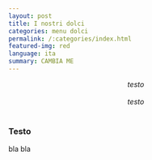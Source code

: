 ```yaml
---
layout: post
title: I nostri dolci
categories: menu dolci
permalink: /:categories/index.html
featured-img: red
language: ita
summary: CAMBIA ME
---
```


<html>
<body>
<center><i>testo</i></center>
<br> 
<center><i>testo</i></center>
<br> 



### Testo

bla bla
<br> 
<br> 














